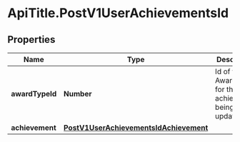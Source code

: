 # ApiTitle.PostV1UserAchievementsId

## Properties

Name | Type | Description | Notes
------------ | ------------- | ------------- | -------------
**awardTypeId** | **Number** | Id of the Award Type for the achievement being updated | 
**achievement** | [**PostV1UserAchievementsIdAchievement**](PostV1UserAchievementsIdAchievement.md) |  | [optional] 



